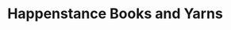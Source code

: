 ---
title: "Happenstance Books and Yarns"
url: /lakefield/happenstance-books-and-yarns/
shop: Bücher
---